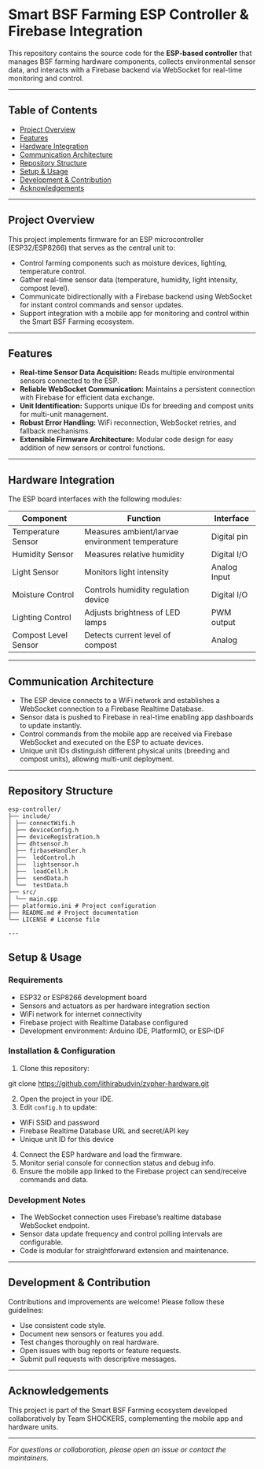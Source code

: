 # Smart BSF Farming ESP Controller & Firebase Integration

This repository contains the source code for the **ESP-based controller** that manages BSF farming hardware components, collects environmental sensor data, and interacts with a Firebase backend via WebSocket for real-time monitoring and control.

---

## Table of Contents

- [Project Overview](#project-overview)
- [Features](#features)
- [Hardware Integration](#hardware-integration)
- [Communication Architecture](#communication-architecture)
- [Repository Structure](#repository-structure)
- [Setup & Usage](#setup--usage)
- [Development & Contribution](#development--contribution)
- [Acknowledgements](#acknowledgements)

---

## Project Overview

This project implements firmware for an ESP microcontroller (ESP32/ESP8266) that serves as the central unit to:

- Control farming components such as moisture devices, lighting, temperature control.
- Gather real-time sensor data (temperature, humidity, light intensity, compost level).
- Communicate bidirectionally with a Firebase backend using WebSocket for instant control commands and sensor updates.
- Support integration with a mobile app for monitoring and control within the Smart BSF Farming ecosystem.

---

## Features

- **Real-time Sensor Data Acquisition:** Reads multiple environmental sensors connected to the ESP.
- **Reliable WebSocket Communication:** Maintains a persistent connection with Firebase for efficient data exchange.
- **Unit Identification:** Supports unique IDs for breeding and compost units for multi-unit management.
- **Robust Error Handling:** WiFi reconnection, WebSocket retries, and fallback mechanisms.
- **Extensible Firmware Architecture:** Modular code design for easy addition of new sensors or control functions.

---

## Hardware Integration

The ESP board interfaces with the following modules:

| Component           | Function                                   | Interface         |
|---------------------|--------------------------------------------|-------------------|
| Temperature Sensor   | Measures ambient/larvae environment temperature | Digital pin |
| Humidity Sensor      | Measures relative humidity                 | Digital I/O       |
| Light Sensor        | Monitors light intensity                    | Analog Input      |
| Moisture Control    | Controls humidity regulation device         | Digital I/O       |
| Lighting Control     | Adjusts brightness of LED lamps            | PWM output        |
| Compost Level Sensor | Detects current level of compost           | Analog            |


---

## Communication Architecture

- The ESP device connects to a WiFi network and establishes a WebSocket connection to a Firebase Realtime Database.
- Sensor data is pushed to Firebase in real-time enabling app dashboards to update instantly.
- Control commands from the mobile app are received via Firebase WebSocket and executed on the ESP to actuate devices.
- Unique unit IDs distinguish different physical units (breeding and compost units), allowing multi-unit deployment.

---

## Repository Structure
```
esp-controller/
├── include/
│ ├── connectWifi.h 
│ ├── deviceConfig.h 
│ ├── deviceRegistration.h 
│ ├── dhtsensor.h 
│ ├── firbaseHandler.h 
│ ├──  ledControl.h
│ ├──  lightsensor.h
│ ├──  loadCell.h
│ ├──  sendData.h
│ └──  testData.h
├── src/
│ └── main.cpp
├── platformio.ini # Project configuration
├── README.md # Project documentation
└── LICENSE # License file

---
```
## Setup & Usage

### Requirements

- ESP32 or ESP8266 development board
- Sensors and actuators as per hardware integration section
- WiFi network for internet connectivity
- Firebase project with Realtime Database configured
- Development environment: Arduino IDE, PlatformIO, or ESP-IDF

### Installation & Configuration

1. Clone this repository:
   
git clone https://github.com/lithirabudvin/zypher-hardware.git

2. Open the project in your IDE.
3. Edit `config.h` to update:
 - WiFi SSID and password
 - Firebase Realtime Database URL and secret/API key
 - Unique unit ID for this device
4. Connect the ESP hardware and load the firmware.
5. Monitor serial console for connection status and debug info.
6. Ensure the mobile app linked to the Firebase project can send/receive commands and data.

### Development Notes

- The WebSocket connection uses Firebase’s realtime database WebSocket endpoint.
- Sensor data update frequency and control polling intervals are configurable.
- Code is modular for straightforward extension and maintenance.

---

## Development & Contribution

Contributions and improvements are welcome! Please follow these guidelines:

- Use consistent code style.
- Document new sensors or features you add.
- Test changes thoroughly on real hardware.
- Open issues with bug reports or feature requests.
- Submit pull requests with descriptive messages.

---

## Acknowledgements

This project is part of the Smart BSF Farming ecosystem developed collaboratively by Team SHOCKERS, complementing the mobile app and hardware units.

---

*For questions or collaboration, please open an issue or contact the maintainers.*


